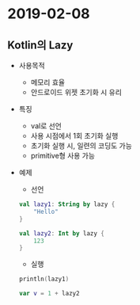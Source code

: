 # 2019-02-08

## Kotlin의 Lazy

* 사용목적
    - 메모리 효율
    - 안드로이드 위젯 초기화 시 유리

* 특징
    - val로 선언
    - 사용 시점에서 1회 초기화 실행
    - 초기화 실행 시, 일련의 코딩도 가능
    - primitive형 사용 가능

* 예제
    - 선언
    ```Kotlin
    val lazy1: String by lazy {
        "Hello"
    }

    val lazy2: Int by lazy {
        123
    }
    ```

    - 실행
    ```Kotlin
    println(lazy1)

    var v = 1 + lazy2
    ```